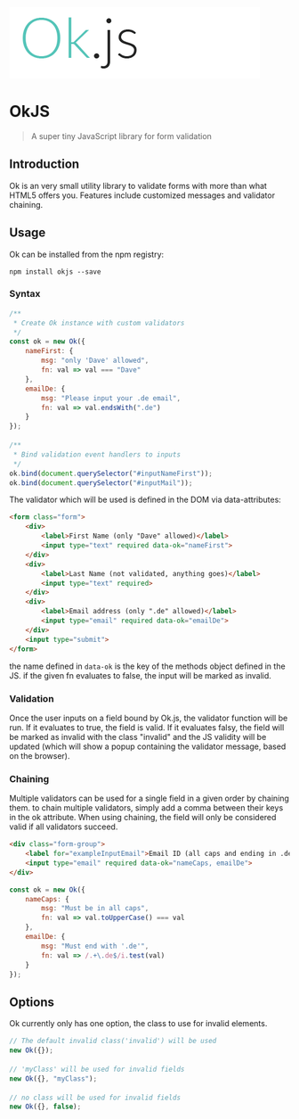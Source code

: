 ![OkJS](./logo.png)

# OkJS

> A super tiny JavaScript library for form validation

## Introduction

Ok is an very small utility library to validate forms with more than what HTML5 offers you. Features include customized messages and validator chaining.

## Usage

Ok can be installed from the npm registry:

```shell
npm install okjs --save
```

### Syntax

```js
/**
 * Create Ok instance with custom validators
 */
const ok = new Ok({
    nameFirst: {
        msg: "only 'Dave' allowed",
        fn: val => val === "Dave"
    },
    emailDe: {
        msg: "Please input your .de email",
        fn: val => val.endsWith(".de")
    }
});

/**
 * Bind validation event handlers to inputs
 */
ok.bind(document.querySelector("#inputNameFirst"));
ok.bind(document.querySelector("#inputMail"));
```

The validator which will be used is defined in the DOM via data-attributes:

```html
<form class="form">
    <div>
        <label>First Name (only "Dave" allowed)</label>
        <input type="text" required data-ok="nameFirst">
    </div>
    <div>
        <label>Last Name (not validated, anything goes)</label>
        <input type="text" required>
    </div>
    <div>
        <label>Email address (only ".de" allowed)</label>
        <input type="email" required data-ok="emailDe">
    </div>
    <input type="submit">
</form>
```

the name defined in `data-ok` is the key of the methods object defined in the JS.
if the given fn evaluates to false, the input will be marked as invalid.

### Validation

Once the user inputs on a field bound by Ok.js, the validator function will be run. If it evaluates to true, the field is valid.
If it evaluates falsy, the field will be marked as invalid with the class "invalid" and the JS validity will be updated (which will show a popup containing the validator message, based on the browser).

### Chaining

Multiple validators can be used for a single field in a given order by chaining them. to chain multiple validators, simply add a comma between their keys in the ok attribute. When using chaining, the field will only be considered valid if all validators succeed.

```html
<div class="form-group">
    <label for="exampleInputEmail">Email ID (all caps and ending in .de)</label>
    <input type="email" required data-ok="nameCaps, emailDe">
</div>
```

```js
const ok = new Ok({
    nameCaps: {
        msg: "Must be in all caps",
        fn: val => val.toUpperCase() === val
    },
    emailDe: {
        msg: "Must end with '.de'",
        fn: val => /.+\.de$/i.test(val)
    }
});
```

## Options

Ok currently only has one option, the class to use for invalid elements.

```js
// The default invalid class('invalid') will be used
new Ok({});

// 'myClass' will be used for invalid fields
new Ok({}, "myClass");

// no class will be used for invalid fields
new Ok({}, false);
```
